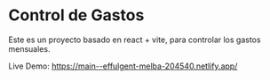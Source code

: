 # Control de Gastos

Este es un proyecto basado en react + vite, para controlar los gastos mensuales.

Live Demo: https://main--effulgent-melba-204540.netlify.app/
